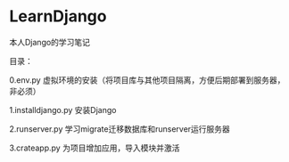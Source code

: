 # LearnDjango
本人Django的学习笔记


目录：

0.env.py 虚拟环境的安装（将项目库与其他项目隔离，方便后期部署到服务器，非必须）

1.installdjango.py 安装Django

2.runserver.py 学习migrate迁移数据库和runserver运行服务器

3.crateapp.py 为项目增加应用，导入模块并激活 
